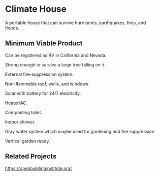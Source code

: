 # Climate House
A portable house that can survive hurricanes, earthquakes, fires, and floods.

## Minimum Viable Product

Can be registered as RV in California and Nevada.

Strong enough to survive a large tree falling on it.

External fire-suppression system.

Non-flammable roof, walls, and windows.

Solar with battery for 24/7 electricity.

Heater/AC.

Composting toilet.

Indoor shower.

Gray water system which maybe used for gardening and fire suppression.

Vertical garden ready.

## Related Projects

https://openbuildinginstitute.org/ 
